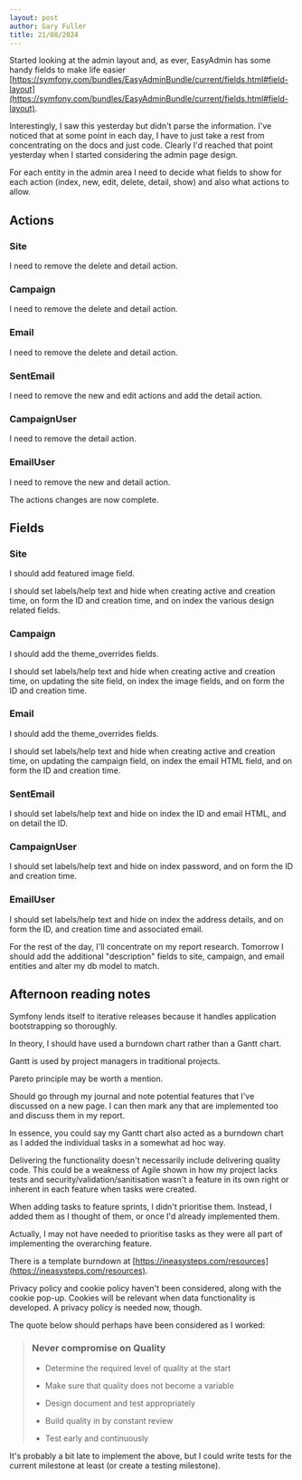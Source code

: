 ```yaml
---
layout: post
author: Gary Fuller
title: 21/08/2024
---
```


Started looking at the admin layout and, as ever, EasyAdmin has some handy fields to make life easier [https://symfony.com/bundles/EasyAdminBundle/current/fields.html#field-layout](https://symfony.com/bundles/EasyAdminBundle/current/fields.html#field-layout).

Interestingly, I saw this yesterday but didn't parse the information. I've noticed that at some point in each day, I have to just take a rest from concentrating on the docs and just code. Clearly I'd reached that point yesterday when I started considering the admin page design. 

For each entity in the admin area I need to decide what fields to show for each action (index, new, edit, delete, detail, show) and also what actions to allow. 

## Actions

### Site

I need to remove the delete and detail action.

### Campaign

I need to remove the delete and detail action.

### Email

I need to remove the delete and detail action.

### SentEmail

I need to remove the new and edit actions and add the detail action.

### CampaignUser

I need to remove the detail action.

### EmailUser

I need to remove the new and detail action.

The actions changes are now complete.

## Fields

### Site

I should add featured image field.

I should set labels/help text and hide when creating active and creation time, on form the ID and creation time, and on index the various design related fields. 

### Campaign

I should add the theme_overrides fields.

I should set labels/help text and hide when creating active and creation time, on updating the site field, on index the image fields, and on form the ID and creation time.

### Email

I should add the theme_overrides fields.

I should set labels/help text and hide when creating active and creation time, on updating the campaign field, on index the email HTML field, and on form the ID and creation time.

### SentEmail

I should set labels/help text and hide on index the ID and email HTML, and on detail the ID.

### CampaignUser

I should set labels/help text and hide on index password, and on form the ID and creation time.

### EmailUser

I should set labels/help text and hide on index the address details, and on form the ID, and creation time and associated email.

For the rest of the day, I'll concentrate on my report research. Tomorrow I should add the additional "description" fields to site, campaign, and email entities and alter my db model to match. 

## Afternoon reading notes

Symfony lends itself to iterative releases because it handles application bootstrapping so thoroughly.
 
In theory, I should have used a burndown chart rather than a Gantt chart.
 
Gantt is used by project managers in traditional projects.
 
Pareto principle may be worth a mention. 
 
Should go through my journal and note potential features that I've discussed on a new page. I can then mark any that are implemented too and discuss them in my report.
 
In essence, you could say my Gantt chart also acted as a burndown chart as I added the individual tasks in a somewhat ad hoc way.
 
Delivering the functionality doesn't necessarily include delivering quality code. This could be a weakness of Agile shown in how my project lacks tests and security/validation/sanitisation wasn't a feature in its own right or inherent in each feature when tasks were created.
 
When adding tasks to feature sprints, I didn't prioritise them. Instead, I added them as I thought of them, or once I'd already implemented them.
 
Actually, I may not have needed to prioritise tasks as they were all part of implementing the overarching feature. 
 
There is a template burndown at [https://ineasysteps.com/resources](https://ineasysteps.com/resources).

Privacy policy and cookie policy haven't been considered, along with the cookie pop-up. Cookies will be relevant when data functionality is developed. A privacy policy is needed now, though.

The quote below should perhaps have been considered as I worked:

> ### Never compromise on Quality
>
> + Determine the required level of quality at the start
>
> + Make sure that quality does not become a variable
>
> + Design document and test appropriately
>
> + Build quality in by constant review
>
> + Test early and continuously

It's probably a bit late to implement the above, but I could write tests for the current milestone at least (or create a testing milestone). 

